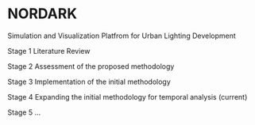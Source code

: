 # NORDARK

Simulation and Visualization Platfrom for Urban Lighting Development

Stage 1
Literature Review

Stage 2
Assessment of the proposed methodology

Stage 3
Implementation of the initial methodology

Stage 4
Expanding the initial methodology for temporal analysis (current)

Stage 5
...
